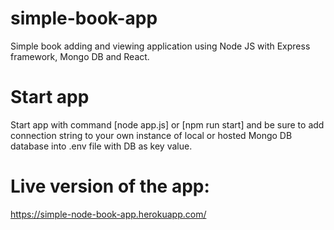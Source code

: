 # simple-book-app
Simple book adding and viewing application using Node JS with Express framework, Mongo DB and React.

# Start app 
 Start app with command [node app.js] or [npm run start] and be sure to add connection string to your own instance of local or hosted Mongo DB database into .env file with DB as key value.

# Live version of the app:
https://simple-node-book-app.herokuapp.com/
